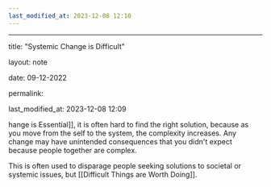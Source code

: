 ```yaml
---
last_modified_at: 2023-12-08 12:10
---
```

---

title: "Systemic Change is Difficult"

layout: note

date: 09-12-2022

permalink:

last_modified_at: 2023-12-08 12:09

hange is Essential]], it is often hard to find the right solution, because as you move from the self to the system, the complexity increases. Any change may have unintended consequences that you didn't expect because people together are complex. 

This is often used to disparage people seeking solutions to societal or systemic issues, but [[Difficult Things are Worth Doing]].
